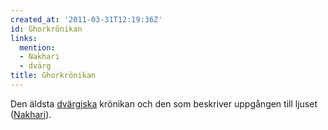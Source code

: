 ```yaml
---
created_at: '2011-03-31T12:19:36Z'
id: Ghorkrönikan
links:
  mention:
  - Nakhari
  - dvärg
title: Ghorkrönikan
---
```


Den äldsta [dvärgiska] krönikan och den som beskriver uppgången till ljuset ([Nakhari]).

  [dvärgiska]: dvärg
  [Nakhari]: Nakhari
